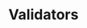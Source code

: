 ---
title: "Validators"
description: "Validators keep the Laconic Network safe and in consensus."
---